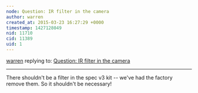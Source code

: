 ```yaml
---
node: Question: IR filter in the camera
author: warren
created_at: 2015-03-23 16:27:29 +0000
timestamp: 1427128049
nid: 11710
cid: 11389
uid: 1
---
```




[warren](../profile/warren) replying to: [Question: IR filter in the camera](../notes/Ripingill/03-21-2015/question-ir-filter-in-the-camera)

----
There shouldn't be a filter in the spec v3 kit -- we've had the factory remove them. So it shouldn't be necessary!